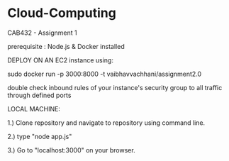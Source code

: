 # Cloud-Computing
CAB432 - Assignment 1

prerequisite : Node.js & Docker installed


DEPLOY ON AN EC2 instance using:

sudo docker run -p 3000:8000 -t vaibhavvachhani/assignment2.0

double check inbound rules of your instance's security group to all traffic through defined ports


LOCAL MACHINE: 

1.) Clone repository and navigate to repository using command line.

2.) type "node app.js"

3.) Go to "localhost:3000" on your browser.

